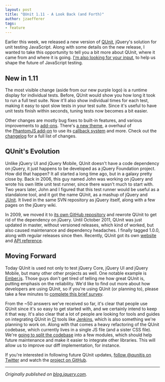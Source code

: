 ```yaml
---
layout: post
title: "QUnit 1.11 - A Look Back (and Forth)"
author: jzaefferer
tags:
- feature
---
```

		
Earlier this week, we released a new version of [QUnit](http://qunitjs.com/), jQuery's solution for unit testing JavaScript. Along with some details on the new release, I wanted to take this opportunity to tell you a bit more about QUnit, where it came from and where it is going. [I'm also looking for your input](https://docs.google.com/spreadsheet/viewform?formkey=dDBzQl9TWmQzbDdXS08wMTBuLTlObXc6MQ#gid=0), to help us shape the future of JavaScript testing.

## New in 1.11

The most visible change (aside from our new purple logo) is a runtime display for individual tests. Before, QUnit would show you how long it took to run a full test suite. Now it'll also show individual times for each test, making it easy to spot slow tests in your test suite. Since it's useful to have unit tests finish within seconds, tuning tests now becomes a bit easier.

Other changes are mostly bug fixes to built-in features, and various improvements to&nbsp;[add-ons](http://qunitjs.com/addons/). There's&nbsp;[a new theme](http://jquery.github.com/qunit/addons/themes/ninja.html), a overhaul of the&nbsp;[PhantomJS add-on](https://github.com/jquery/qunit/tree/master/addons/phantomjs) to use its [callback system](https://github.com/ariya/phantomjs/wiki/API-Reference#wiki-webpage-onCallback) and more. Check out the [changelog](https://github.com/jquery/qunit/blob/v1.11.0/History.md) for a full list of changes.

## QUnit's Evolution

Unlike jQuery UI and jQuery Mobile, QUnit doesn't have a code dependency on jQuery, it just happens to be developed as a jQuery Foundation project. How did that happen? It all started a long time ago, but in a galaxy pretty close by. Back in 2006, this guy named John was working on jQuery and wrote his own little unit test runner, since there wasn't much to start with. Two years later, John and I figured that this test runner would be useful as a standalone tool, and it got the name QUnit, as a mashup of jQuery and [JUnit](http://junit.org/). It lived in the same SVN repository as jQuery itself, along with a few pages on the jQuery wiki.

In 2009, we moved it to [its own GitHub repository](https://github.com/jquery/qunit) and rewrote QUnit to get rid of the dependency on jQuery. Until October 2011, QUnit was just updated in master, without versioned releases, which kind of worked, but also caused maintenance and dependency headaches. I finally tagged 1.0.0, along with regular releases since then. Recently, QUnit got its own [website](http://qunitjs.com/) and [API reference](http://api.qunitjs.com/).

## Moving Forward

Today QUnit is used not only to test jQuery Core, jQuery UI and jQuery Mobile, but many other other projects as well. One notable example is [Ember.js](http://emberjs.com/). Those guys don't get tired of telling me how great QUnit is, putting emphasis on the reliability. We'd like to find out more about how developers are using QUnit, so if you're using QUnit (or planning to), please take a few minutes to [complete this brief survey](https://docs.google.com/spreadsheet/viewform?formkey=dDBzQl9TWmQzbDdXS08wMTBuLTlObXc6MQ#gid=0).

From the ~50 answers we've received so far, it's clear that people use QUnit since it's so easy to get started with, and we certainly intend to keep it that way. It's also clear that a lot of people are looking for tools and guides on integrating QUnit in [CI](http://en.wikipedia.org/wiki/Continuous_integration) tools like [Jenkins](http://jenkins-ci.org/), which is also something we're planning to work on. Along with that comes a heavy refactoring of the QUnit codebase, which currently lives in a single JS file (and a sister CSS file). We're [going to split the codebase](https://github.com/jquery/qunit/issues/378) into a few modules, which should help future maintenance and make it easier to integrate other libraries. This will allow us to improve our diff implementation, for instance.

If you're interested in following future QUnit updates, [follow @qunitjs on Twitter](https://twitter.com/qunitjs) and watch the [project on GitHub](https://github.com/jquery/qunit).

-----

_Originally published on [blog.jquery.com](https://blog.jquery.com/2013/01/24/qunit-1-11-release-a-look-back-and-forth/)._
